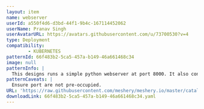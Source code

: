 ```yaml
---
layout: item
name: webserver
userId: a550f4d6-d3bd-44f1-9b4c-167114452062
userName: Pranav Singh
userAvatarURL: https://avatars.githubusercontent.com/u/73700530?v=4
type: Deployment
compatibility: 
        - KUBERNETES
patternId: 66f483b2-5ca5-457a-b149-46a661468c34
image: null
patternInfo: |
  This designs runs a simple python webserver at port 8000. It also containers k8s service which connects to the deployment
patternCaveats: |
  Ensure port are not pre-occupied.
URL: 'https://raw.githubusercontent.com/meshery/meshery.io/master/catalog/66f483b2-5ca5-457a-b149-46a661468c34.yaml'
downloadLink: 66f483b2-5ca5-457a-b149-46a661468c34.yaml
---
```

